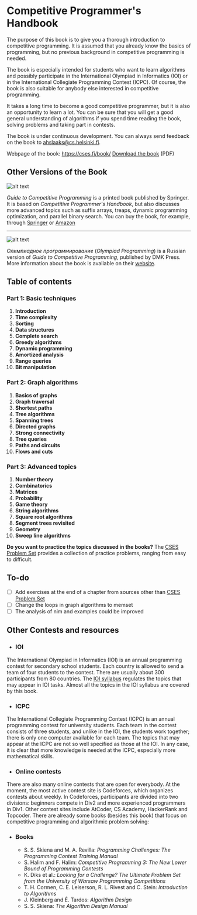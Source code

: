 
# Competitive Programmer's Handbook

The purpose of this book is to give you a thorough introduction to competitive programming. It is assumed that you already know the basics of programming, but no previous background in competitive programming is needed.

The book is especially intended for students who want to learn algorithms and possibly participate in the International Olympiad in Informatics (IOI) or in the International Collegiate Programming Contest (ICPC). Of course, the book is also suitable for anybody else interested in competitive programming.

It takes a long time to become a good competitive programmer, but it is also an opportunity to learn a lot. You can be sure that you will get a good general understanding of algorithms if you spend time reading the book, solving problems and taking part in contests.

The book is under continuous development. You can always send feedback on the book to ahslaaks@cs.helsinki.fi.

Webpage of the book: https://cses.fi/book/
[Download the book](https://cses.fi/book/book.pdf) (PDF)

## Other Versions of the Book


![alt text](https://cses.fi/book/gtcp.jpg)

_Guide to Competitive Programming_  is a printed book published by Springer. It is based on  _Competitive Programmer's Handbook_, but also discusses more advanced topics such as suffix arrays, treaps, dynamic programming optimization, and parallel binary search. You can buy the book, for example, through  [Springer](http://www.springer.com/us/book/9783319725468) or  [Amazon](https://www.amazon.com/Guide-Competitive-Programming-Algorithms-Undergraduate/dp/3319725467)

___________________

![alt text](https://cses.fi/book/dmkbook.jpg)

_Олимпиадное программирование_  (_Olympiad Programming_) is a Russian version of  _Guide to Competitive Programming_, published by DMK Press. More information about the book is available on their  [website](https://dmkpress.com/catalog/computer/programming/978-5-97060-644-5/).

## Table of contents

### Part 1: Basic techniques

1.  **Introduction**
2.  **Time complexity**
3.  **Sorting**
4.  **Data structures**
5.  **Complete search**
6.  **Greedy algorithms**
7.  **Dynamic programming**
8.  **Amortized analysis**
9.  **Range queries**
10.  **Bit manipulation**

### Part 2: Graph algorithms

1.  **Basics of graphs**
2.  **Graph traversal**
3.  **Shortest paths**
4.  **Tree algorithms**
5.  **Spanning trees**
6.  **Directed graphs**
7.  **Strong connectivity**
8.  **Tree queries**
9.  **Paths and circuits**
10.  **Flows and cuts**

### Part 3: Advanced topics

1.  **Number theory**
2.  **Combinatorics**
3.  **Matrices**
4.  **Probability**
5.  **Game theory**
6.  **String algorithms**
7.  **Square root algorithms**
8.  **Segment trees revisited**
9.  **Geometry**
10.  **Sweep line algorithms**

**Do you want to practice the topics discussed in the books?** The [CSES Problem Set](https://cses.fi/problemset/) provides a collection of practice problems, ranging from easy to difficult.

## To-do

 - [ ] Add exercises at the end of a chapter from sources other than [CSES Problem Set](https://cses.fi/problemset/)
 - [ ] Change the loops in graph algorithms to memset
 - [ ] The analysis of nim and examples could be improved

## Other Contests and resources

 - ### IOI
The International Olympiad in Informatics (IOI) is an annual programming contest for secondary school students. Each country is allowed to send a team of four students to the contest. There are usually about 300 participants from 80 countries.
The [IOI syllabus](https://people.ksp.sk/~misof/ioi-syllabus/ioi-syllabus.pdf) regulates the topics that may appear in IOI tasks. Almost all the topics in the IOI syllabus are covered by this book.

 - ### ICPC
The International Collegiate Programming Contest (ICPC) is an annual programming contest for university students. Each team in the contest consists of three students, and unlike in the IOI, the students work together; there is only one computer available for each team.
The topics that may appear at the ICPC are not so well specified as those at the IOI. In any case, it is clear that more knowledge is needed at the ICPC, especially more mathematical skills.

 - ### Online contests
There are also many online contests that are open for everybody. At the moment, the most active contest site is Codeforces, which organizes contests about weekly. In Codeforces, participants are divided into two divisions: beginners compete in Div2 and more experienced programmers in Div1. Other contest sites include AtCoder, CS Academy, HackerRank and Topcoder.
There are already some books (besides this book) that focus on competitive programming and algorithmic problem solving:
- ### Books

	 - S. S. Skiena and M. A. Revilla: *Programming Challenges: The Programming Contest Training Manual*
	 - S. Halim and F. Halim: *Competitive Programming 3: The New Lower Bound of Programming Contests*
	 - K. Diks et al.: *Looking for a Challenge? The Ultimate Problem Set from the University of Warsaw Programming Competitions*
	 - T. H. Cormen, C. E. Leiserson, R. L. Rivest and C. Stein: *Introduction to Algorithms*
	 - J. Kleinberg and É. Tardos: *Algorithm Design*
	 - S. S. Skiena: *The Algorithm Design Manual*

